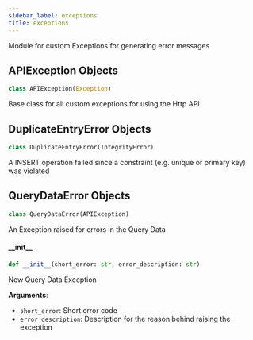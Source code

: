 ```yaml
---
sidebar_label: exceptions
title: exceptions
---
```


Module for custom Exceptions for generating error messages


## APIException Objects

```python
class APIException(Exception)
```

Base class for all custom exceptions for using the Http API


## DuplicateEntryError Objects

```python
class DuplicateEntryError(IntegrityError)
```

A INSERT operation failed since a constraint (e.g. unique or primary key) was violated


## QueryDataError Objects

```python
class QueryDataError(APIException)
```

An Exception raised for errors in the Query Data


#### \_\_init\_\_

```python
def __init__(short_error: str, error_description: str)
```

New Query Data Exception

**Arguments**:

- `short_error`: Short error code
- `error_description`: Description for the reason behind raising the exception

